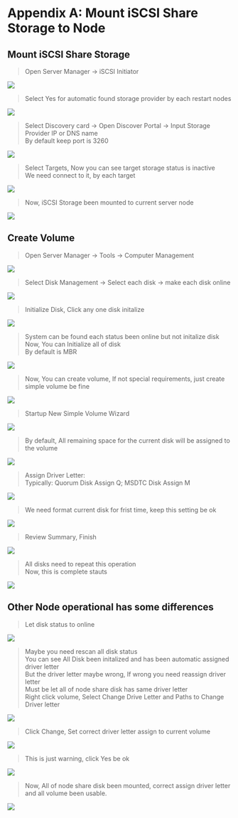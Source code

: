 # Appendix A: Mount iSCSI Share Storage to Node
## Mount iSCSI Share Storage
> Open Server Manager -> iSCSI Initiator

![](./pictures/mount-iscsi-storage-to-file-system-01.png)
> Select Yes for automatic found storage provider by each restart nodes

![](./pictures/mount-iscsi-storage-to-file-system-02.png)
> Select Discovery card -> Open Discover Portal -> Input Storage Provider IP or DNS name<br/>
By default keep port is 3260

![](./pictures/mount-iscsi-storage-to-file-system-03.png)
> Select Targets, Now you can see target storage status is inactive<br/>
We need connect to it, by each target

![](./pictures/mount-iscsi-storage-to-file-system-04.png)
> Now, iSCSI Storage been mounted to current server node

![](./pictures/mount-iscsi-storage-to-file-system-05.png)
## Create Volume
> Open Server Manager -> Tools -> Computer Management

![](./pictures/mount-iscsi-storage-to-file-system-06.png)
> Select Disk Management -> Select each disk -> make each disk online

![](./pictures/mount-iscsi-storage-to-file-system-07.png)
> Initialize Disk, Click any one disk initalize

![](./pictures/mount-iscsi-storage-to-file-system-08.png)
> System can be found each status been online but not initalize disk<br/>
Now, You can Initialize all of disk<br/>
By default is MBR

![](./pictures/mount-iscsi-storage-to-file-system-09.png)
> Now, You can create volume, If not special requirements, just create simple volume be fine

![](./pictures/mount-iscsi-storage-to-file-system-10.png)
> Startup New Simple Volume Wizard

![](./pictures/mount-iscsi-storage-to-file-system-11.png)
> By default, All remaining space for the current disk will be assigned to the volume

![](./pictures/mount-iscsi-storage-to-file-system-12.png)
> Assign Driver Letter:<br/>
Typically: Quorum Disk Assign Q; MSDTC Disk Assign M

![](./pictures/mount-iscsi-storage-to-file-system-13.png)
> We need format current disk for frist time, keep this setting be ok

![](./pictures/mount-iscsi-storage-to-file-system-14.png)
> Review Summary, Finish

![](./pictures/mount-iscsi-storage-to-file-system-15.png)
> All disks need to repeat this operation<br/>
Now, this is complete stauts

![](./pictures/mount-iscsi-storage-to-file-system-16.png)
## Other Node operational has some differences
> Let disk status to online

![](./pictures/mount-iscsi-storage-to-file-system-17.png)
> Maybe you need rescan all disk status<br/>
You can see All Disk been initalized and has been automatic assigned driver letter<br/>
But the driver letter maybe wrong, If wrong you need reassign driver letter<br/>
Must be let all of node share disk has same driver letter<br/>
Right click volume, Select Change Drive Letter and Paths to Change Driver letter

![](./pictures/mount-iscsi-storage-to-file-system-18.png)
> Click Change, Set correct driver letter assign to current volume

![](./pictures/mount-iscsi-storage-to-file-system-19.png)
> This is just warning, click Yes be ok

![](./pictures/mount-iscsi-storage-to-file-system-20.png)
> Now, All of node share disk been mounted, correct assign driver letter and all volume been usable.

![](./pictures/mount-iscsi-storage-to-file-system-21.png)